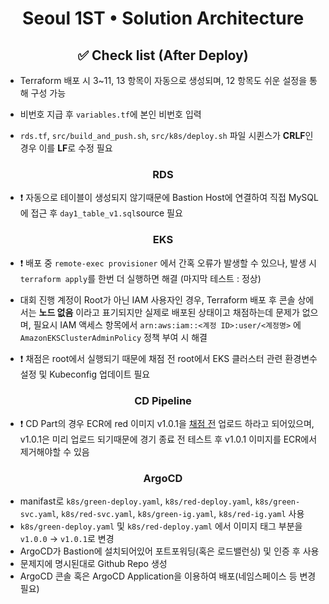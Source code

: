 <h1 align="center">Seoul 1ST • Solution Architecture</h1>

<h2 align="center"> ✅ Check list (After Deploy) </h2>

- Terraform 배포 시 3~11, 13 항목이 자동으로 생성되며, 12 항목도 쉬운 설정을 통해 구성 가능

- 비번호 지급 후 `variables.tf`에 본인 비번호 입력

- `rds.tf`, `src/build_and_push.sh`, `src/k8s/deploy.sh` 파일 시퀸스가 **CRLF**인 경우 이를 **LF**로 수정 필요

<h3 align="center">RDS</h3>

- ❗ 자동으로 테이블이 생성되지 않기때문에 Bastion Host에 연결하여 직접 MySQL에 접근 후 `day1_table_v1.sql`source 필요

<h3 align="center">EKS</h3>

- ❗ 배포 중 `remote-exec provisioner` 에서 간혹 오류가 발생할 수 있으나, 발생 시 `terraform apply`를 한번 더 실행하면 해결 (마지막 테스트 : 정상)

- 대회 진행 계정이 Root가 아닌 IAM 사용자인 경우, Terraform 배포 후 콘솔 상에서는 **노드 없음** 이라고 표기되지만 실제로 배포된 상태이고 채점하는데 문제가 없으며, 필요시 IAM 액세스 항목에서 `arn:aws:iam::<계정 ID>:user/<계정명>` 에`AmazonEKSClusterAdminPolicy` 정책 부여 시 해결
 
- ❗ 채점은 root에서 실행되기 때문에 채점 전 root에서 EKS 클러스터 관련 환경변수 설정 및 Kubeconfig 업데이트 필요

<h3 align="center">CD Pipeline</h3>

- ❗ CD Part의 경우 ECR에 red 이미지 v1.0.1을 <u>채점 전</u> 업로드 하라고 되어있으며, v1.0.1은 미리 업로드 되기때문에 경기 종료 전 테스트 후 v1.0.1 이미지를 ECR에서 제거해야할 수 있음

<h3 align="center">ArgoCD</h3>

- manifast로 `k8s/green-deploy.yaml`, `k8s/red-deploy.yaml`, `k8s/green-svc.yaml`, `k8s/red-svc.yaml`, `k8s/green-ig.yaml`, `k8s/red-ig.yaml` 사용
- `k8s/green-deploy.yaml` 및 `k8s/red-deploy.yaml` 에서 이미지 태그 부분을 `v1.0.0` -> `v1.0.1`로 변경
- ArgoCD가 Bastion에 설치되어있어 포트포워딩(혹은 로드밸런싱) 및 인증 후 사용
- 문제지에 명시된대로 Github Repo 생성
- ArgoCD 콘솔 혹은 ArgoCD Application을 이용하여 배포(네임스페이스 등 변경 필요)
